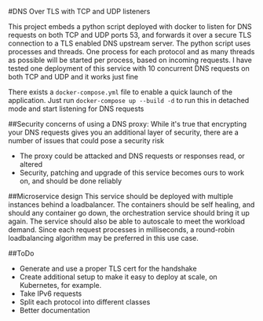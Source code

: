 #DNS Over TLS with TCP and UDP listeners

This project embeds a python script deployed with docker to listen for DNS requests on both TCP and UDP ports 53, and
forwards it over a secure TLS connection to a TLS enabled DNS upstream server. The python script uses processes and threads.
One process for each protocol and as many threads as possible will be started per process, based on incoming requests.
I have tested one deployment of this service with 10 concurrent DNS requests on both TCP and UDP and it works just fine

There exists a `docker-compose.yml` file to enable a quick launch of the application. 
Just run `docker-compose up --build -d` to run this in detached mode and start listening for DNS requests

##Security concerns of using a DNS proxy:
While it's true that encrypting your DNS requests gives you an additional layer of security, there are a number of
issues that could pose a security risk
* The proxy could be attacked and DNS requests or responses read, or altered
* Security, patching and upgrade of this service becomes ours to work on, and should be done reliably

##Microservice design
This service should be deployed with multiple instances behind a loadbalancer. The containers should be self healing,
and should any container go down, the orchestration service should bring it up again. The service should also be able to
autoscale to meet the workload demand. Since each request processes in milliseconds, a round-robin loadbalancing algorithm
may be preferred in this use case.

##ToDo
* Generate and use a proper TLS cert for the handshake
* Create additional setup to make it easy to deploy at scale, on Kubernetes, for example.
* Take IPv6 requests
* Split each protocol into different classes
* Better documentation

